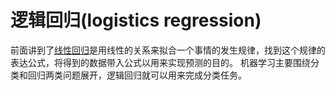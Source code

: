 # 逻辑回归(logistics regression)

前面讲到了[线性回归](https://github.com/kebiao/deeplearning/blob/master/tutorial/linear_regression.md)是用线性的关系来拟合一个事情的发生规律，找到这个规律的表达公式，将得到的数据带入公式以用来实现预测的目的。
机器学习主要围绕分类和回归两类问题展开，逻辑回归就可以用来完成分类任务。
